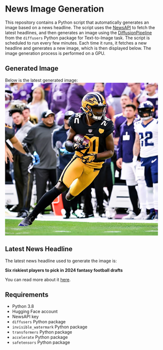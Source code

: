 # News Image Generation
This repository contains a Python script that automatically generates an image based on a news headline. The script uses the [NewsAPI](https://newsapi.org/) to fetch the latest headlines, and then generates an image using the [DiffusionPipeline](https://github.com/huggingface/diffusers) from the `diffusers` Python package for Text-to-Image task.
The script is scheduled to run every few minutes. Each time it runs, it fetches a new headline and generates a new image, which is then displayed below. The image generation process is performed on a GPU.

## Generated Image
Below is the latest generated image:
![Generated Image](image.png)

## Latest News Headline
The latest news headline used to generate the image is:

**Six riskiest players to pick in 2024 fantasy football drafts**

You can read more about it [here](https://news.google.com/rss/articles/CBMijgFBVV95cUxPeUNJWkd4cUkzQnNwZzB3Y1ZKNktmUDBBNHZYMzhGSEZUdVlHRUFkdXFrZnJqNzhaWjdCMFVRd2xfT0dhNEtza2J0WWJBd2ZLQW5OTnliZFM3UGh5NmJsQ2NhSzEyN05sV1kxT1NyRUpSZm5XTjhUcmV2dldPejBsWUxQYy1rVFFacHFRMmZR?oc=5).

## Requirements
- Python 3.8
- Hugging Face account
- NewsAPI key
- `diffusers` Python package
- `invisible_watermark` Python package
- `transformers` Python package
- `accelerate` Python package
- `safetensors` Python package
